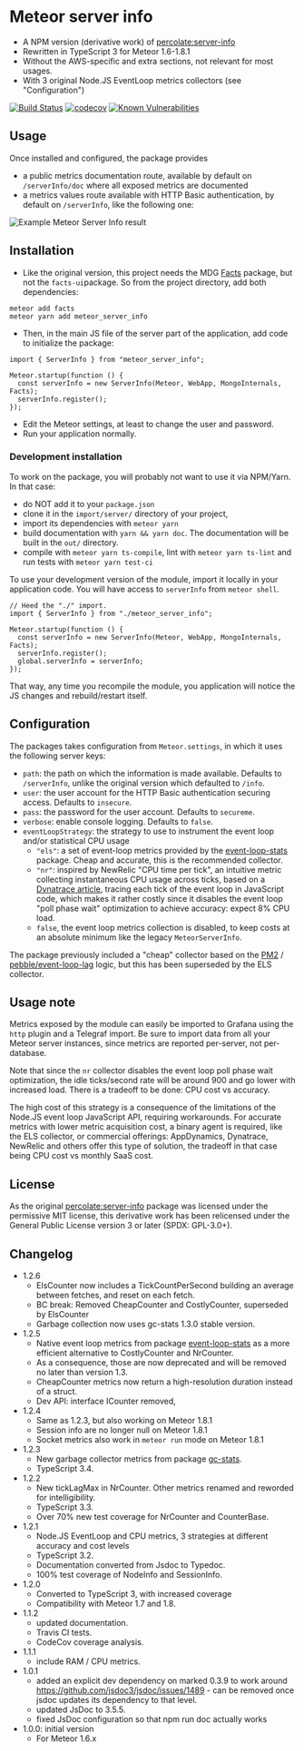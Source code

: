 # Meteor server info

- A NPM version (derivative work) of [percolate:server-info]
- Rewritten in TypeScript 3 for Meteor 1.6-1.8.1
- Without the AWS-specific and extra sections, not relevant for most usages.
- With 3 original Node.JS EventLoop metrics collectors (see "Configuration")

[![Build Status](https://travis-ci.org/fgm/meteor_server_info.svg?branch=master)](https://travis-ci.org/fgm/meteor_server_info)
[![codecov](https://codecov.io/gh/fgm/meteor_server_info/branch/master/graph/badge.svg)](https://codecov.io/gh/fgm/meteor_server_info)
[![Known Vulnerabilities](https://snyk.io/test/github/fgm/meteor_server_info/badge.svg?targetFile=package.json)](https://snyk.io/test/github/fgm/meteor_server_info?targetFile=package.json)

## Usage

Once installed and configured, the package provides

- a public metrics documentation route, available by default on
  `/serverInfo/doc` where all exposed metrics are documented
- a metrics values route available with HTTP Basic authentication, by
  default on `/serverInfo`, like the following one:

![Example Meteor Server Info result](screenshot.png)


## Installation

- Like the original version, this project needs the MDG [Facts] package, but not
the `facts-ui`package. So from the project directory, add both dependencies:
```
meteor add facts
meteor yarn add meteor_server_info
```
- Then, in the main JS file of the server part of the application, add code to
  initialize the package:

```
import { ServerInfo } from "meteor_server_info";

Meteor.startup(function () {
  const serverInfo = new ServerInfo(Meteor, WebApp, MongoInternals, Facts);
  serverInfo.register();
});
```

- Edit the Meteor settings, at least to change the user and password.
- Run your application normally.

### Development installation

To work on the package, you will probably not want to use it via NPM/Yarn. In
that case:

- do NOT add it to your `package.json`
- clone it in the `import/server/` directory of your project,
- import its dependencies with `meteor yarn`
- build documentation with `yarn && yarn doc`. The documentation will be built
  in the `out/` directory.
- compile with `meteor yarn ts-compile`, lint with `meteor yarn ts-lint` and
  run tests with `meteor yarn test-ci`

To use your development version of the module, import it locally in your
application code. You will have access to `serverInfo` from `meteor shell`.

```
// Heed the "./" import.
import { ServerInfo } from "./meteor_server_info";

Meteor.startup(function () {
  const serverInfo = new ServerInfo(Meteor, WebApp, MongoInternals, Facts);
  serverInfo.register();
  global.serverInfo = serverInfo;
});
```

That way, any time you recompile the module, you application will notice the JS
changes and rebuild/restart itself.


## Configuration

The packages takes configuration from `Meteor.settings`, in which it uses the
following server keys:

- `path`: the path on which the information is made available. Defaults to
  `/serverInfo`, unlike the original version which defaulted to `/info`.
- `user`: the user account for the HTTP Basic authentication securing access.
  Defaults to `insecure`.
- `pass`: the password for the user account. Defaults to `secureme`.
- `verbose`: enable console logging. Defaults to `false`.
- `eventLoopStrategy`: the strategy to use to instrument the event loop and/or
  statistical CPU usage
  - `"els"`: a set of event-loop metrics provided by the [event-loop-stats]
    package. Cheap and accurate, this is the recommended collector. 
  - `"nr"`: inspired by NewRelic "CPU time per tick", an intuitive metric
    collecting instantaneous CPU usage across ticks, based on a [Dynatrace article], 
    tracing each tick of the event loop in JavaScript code, which makes it
    rather costly since it disables the event loop "poll phase wait" optimization
    to achieve accuracy: expect 8% CPU load. 
  - `false`, the event loop metrics collection is disabled, to keep costs at an
    absolute minimum like the legacy `MeteorServerInfo`.

The package previously included a "cheap" collector based on the [PM2] / [pebble/event-loop-lag]
logic, but this has been superseded by the ELS collector. 

[event-loop-stats]: https://www.npmjs.com/package/event-loop-stats
[pebble/event-loop-lag]: https://github.com/pebble/event-loop-lag
[percolate:server-info]: https://atmospherejs.com/percolate/server-info
[PM2]: https://github.com/keymetrics/pmx/blob/1.3/lib/default_probes/pacemaker.js
[Facts]: https://atmospherejs.com/meteor/facts
[screenshot]: screenshot-todos.png
[Dynatrace article]: https://medium.com/the-node-js-collection/what-you-should-know-to-really-understand-the-node-js-event-loop-and-its-metrics-c4907b19da4c


## Usage note

Metrics exposed by the module can easily be imported to Grafana using the `http`
plugin and a Telegraf import. Be sure to import data from all your Meteor server
instances, since metrics are reported per-server, not per-database.

Note that since the `nr` collector disables the event loop poll phase wait
optimization, the idle ticks/second rate will be around 900 and go lower with
increased load. There is a tradeoff to be done: CPU cost vs accuracy.

The high cost of this strategy is a consequence of the limitations of the
Node.JS event loop JavaScript API, requiring workarounds. For accurate metrics
with lower metric acquisition cost, a binary agent is required, like the ELS
collector, or commercial offerings: AppDynamics, Dynatrace, NewRelic and others
offer this type of solution, the tradeoff in that case being CPU cost vs monthly
SaaS cost.


## License

As the original [percolate:server-info] package was licensed under the
permissive MIT license, this derivative work has been relicensed under the
General Public License version 3 or later (SPDX: GPL-3.0+).


## Changelog

* 1.2.6
  * ElsCounter now includes a TickCountPerSecond building an average between
    fetches, and reset on each fetch.
  * BC break: Removed CheapCounter and CostlyCounter, superseded by ElsCounter
  * Garbage collection now uses gc-stats 1.3.0 stable version.
* 1.2.5
  * Native event loop metrics from package [event-loop-stats](https://github.com/bripkens/event-loop-stats)
    as a more efficient alternative to CostlyCounter and NrCounter.
  * As a consequence, those are now deprecated and will be removed no later than
    version 1.3.
  * CheapCounter metrics now return a high-resolution duration instead of a struct.
  * Dev API: interface ICounter removed,
* 1.2.4
  * Same as 1.2.3, but also working on Meteor 1.8.1
  * Session info are no longer null on Meteor 1.8.1
  * Socket metrics also work in `meteor run` mode on Meteor 1.8.1 
* 1.2.3
  * New garbage collector metrics from package [gc-stats](https://github.com/dainis/node-gcstats).
  * TypeScript 3.4.
* 1.2.2
  * New tickLagMax in NrCounter. Other metrics renamed and reworded for intelligibility.
  * TypeScript 3.3.
  * Over 70% new test coverage for NrCounter and CounterBase.
* 1.2.1
  * Node.JS EventLoop and CPU metrics, 3 strategies at different accuracy and cost levels
  * TypeScript 3.2.
  * Documentation converted from Jsdoc to Typedoc.
  * 100% test coverage of NodeInfo and SessionInfo.
* 1.2.0
  * Converted to TypeScript 3, with increased coverage
  * Compatibility with Meteor 1.7 and 1.8.
* 1.1.2
  * updated documentation.
  * Travis CI tests.
  * CodeCov coverage analysis.
* 1.1.1
  * include RAM / CPU metrics.
* 1.0.1
  * added an explicit dev dependency on marked 0.3.9 to work around
    https://github.com/jsdoc3/jsdoc/issues/1489 - can be removed once jsdoc
    updates its dependency to that level.
  * updated JsDoc to 3.5.5.
  * fixed JsDoc configuration so that npm run doc actually works
* 1.0.0: initial version
  * For Meteor 1.6.x
